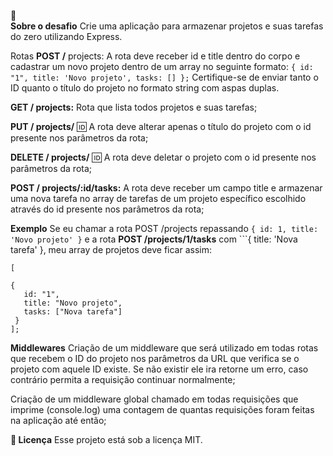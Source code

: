 
 :rocket:   
 **Sobre o desafio**
Crie uma aplicação para armazenar projetos e suas tarefas do zero utilizando Express.

Rotas
**POST /** projects: A rota deve receber id e title dentro do corpo e cadastrar um novo projeto dentro de um array no seguinte formato: ```{ id: "1", title: 'Novo projeto', tasks: [] };``` Certifique-se de enviar tanto o ID quanto o título do projeto no formato string com aspas duplas.

**GET / projects:** Rota que lista todos projetos e suas tarefas;

**PUT / projects/** 🆔 A rota deve alterar apenas o título do projeto com o id presente nos parâmetros da rota;

**DELETE / projects/** 🆔 A rota deve deletar o projeto com o id presente nos parâmetros da rota;

**POST / projects/:id/tasks:** A rota deve receber um campo title e armazenar uma nova tarefa no array de tarefas de um projeto específico escolhido através do id presente nos parâmetros da rota;

**Exemplo**
Se eu chamar a rota POST /projects repassando ```{ id: 1, title: 'Novo projeto' }``` e a rota **POST /projects/1/tasks** com ```{ title: 'Nova tarefa' }, meu array de projetos deve ficar assim:

```
[

{
   id: "1",
   title: "Novo projeto",
   tasks: ["Nova tarefa"]
 }
];
```

**Middlewares**
Criação de um middleware que será utilizado em todas rotas que recebem o ID do projeto nos parâmetros da URL que verifica se o projeto com aquele ID existe. Se não existir ele ira retorne um erro, caso contrário permita a requisição continuar normalmente;

Criação de um middleware global chamado em todas requisições que imprime (console.log) uma contagem de quantas requisições foram feitas na aplicação até então;

**📝 Licença**
Esse projeto está sob a licença MIT.
